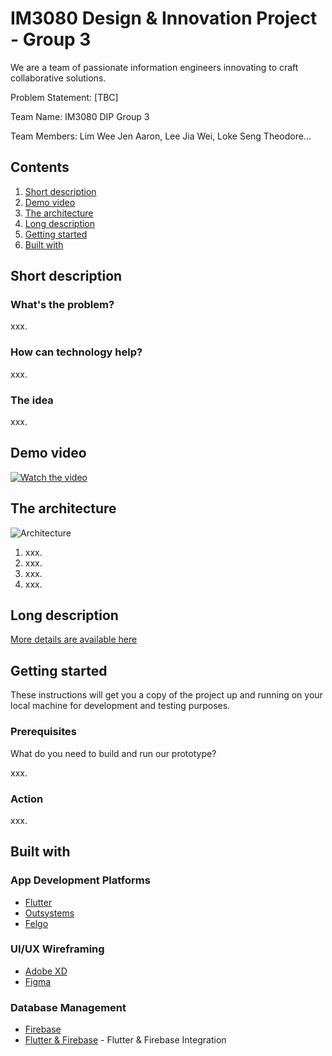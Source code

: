# IM3080 Design & Innovation Project - Group 3
We are a team of passionate information engineers innovating to craft collaborative solutions.

Problem Statement: [TBC]

Team Name: IM3080 DIP Group 3

Team Members: Lim Wee Jen Aaron, Lee Jia Wei, Loke Seng Theodore...

## Contents

1. [Short description](#short-description)
1. [Demo video](#demo-video)
1. [The architecture](#the-architecture)
1. [Long description](#long-description)
1. [Getting started](#getting-started)
1. [Built with](#built-with)

## Short description

### What's the problem?

xxx.

### How can technology help?

xxx.

### The idea

xxx. 

## Demo video

[![Watch the video](https://github.com/wlim087/IM3080_DIP_GROUP3/blob/master/Images/Video%20Image.png)](https://youtu.be/B4dnPVZ2MV0)

## The architecture

![Architecture](https://github.com/wlim087/IM3080_DIP_GROUP3/blob/master/Images/Architecture.png)

1. xxx.
2. xxx.
3. xxx.
4. xxx.

## Long description

[More details are available here](https://github.com/wlim087/IM3080_DIP_GROUP3/blob/master/DESCRIPTION.md)

## Getting started

These instructions will get you a copy of the project up and running on your local machine for development and testing purposes.

### Prerequisites

What do you need to build and run our prototype?

xxx.

### Action

xxx.

## Built with

### App Development Platforms

* [Flutter](https://flutter.dev/)
* [Outsystems](https://www.outsystems.com/)
* [Felgo](https://felgo.com/)

### UI/UX Wireframing
* [Adobe XD](https://www.adobe.com/sea/products/xd.html)
* [Figma](http://www.figma.com/)

### Database Management
* [Firebase](https://firebase.google.com/)
* [Flutter & Firebase](https://medium.com/flutter-community/building-a-chat-app-with-flutter-and-firebase-from-scratch-9eaa7f41782e) - Flutter & Firebase Integration
